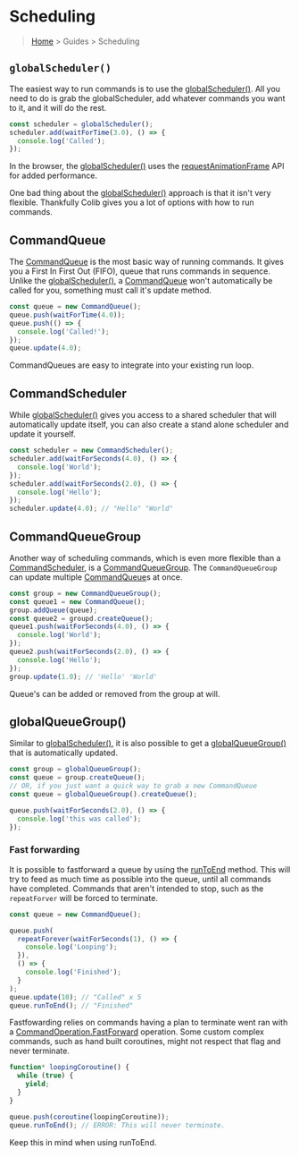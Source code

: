# Scheduling

> [Home](../index.md) > Guides > Scheduling

## `globalScheduler()`

The easiest way to run commands is to use the [globalScheduler()](../README.md#globalscheduler). All you need to do is grab the globalScheduler, add whatever commands you want to it, and it will do the rest.

```typescript
const scheduler = globalScheduler();
scheduler.add(waitForTime(3.0), () => {
  console.log('Called');
});
```

In the browser, the [globalScheduler()](../README.md#globalscheduler) uses the [requestAnimationFrame](https://developer.mozilla.org/en-US/docs/Web/window/requestAnimationFrame) API for added performance.

One bad thing about the [globalScheduler()](../README.md#globalscheduler) approach is that it isn't very flexible. Thankfully Colib gives you a lot of options with how to run commands.

## CommandQueue

The [CommandQueue](../classes/commandqueue.md) is the most basic way of running commands. It gives you a First In First Out (FIFO), queue that runs commands in sequence. Unlike the [globalScheduler()](../README.md#globalscheduler), a [CommandQueue](../classes/commandqueue.md) won't automatically be called for you, something must call it's update method.

```typescript
const queue = new CommandQueue();
queue.push(waitForTime(4.0));
queue.push(() => {
  console.log('Called!');
});
queue.update(4.0);
```

CommandQueues are easy to integrate into your existing run loop.

## CommandScheduler

While [globalScheduler()](../README.md#globalscheduler) gives you access to a shared scheduler that will automatically update itself, you can also create a stand alone scheduler and update it yourself.

```typescript
const scheduler = new CommandScheduler();
scheduler.add(waitForSeconds(4.0), () => {
  console.log('World');
});
scheduler.add(waitForSeconds(2.0), () => {
  console.log('Hello');
});
scheduler.update(4.0); // "Hello" "World"
```

## CommandQueueGroup

Another way of scheduling commands, which is even more flexible than a [CommandScheduler](../classes/commandscheduler.md), is a [CommandQueueGroup](../classes/commandqueuegroup.md). The `CommandQueueGroup` can update multiple [CommandQueue](../classes/commandqueue.md)s at once.

```typescript
const group = new CommandQueueGroup();
const queue1 = new CommandQueue();
group.addQueue(queue);
const queue2 = groupd.createQueue();
queue1.push(waitForSeconds(4.0), () => {
  console.log('World');
});
queue2.push(waitForSeconds(2.0), () => {
  console.log('Hello');
});
group.update(1.0); // 'Hello' 'World'
```

Queue's can be added or removed from the group at will.

## globalQueueGroup()

Similar to [globalScheduler()](../README.md#globalscheduler), it is also possible to get a [globalQueueGroup()](../README.md#globalqueuegroup) that is automatically updated.

```typescript
const group = globalQueueGroup();
const queue = group.createQueue();
// OR, if you just want a quick way to grab a new CommandQueue
const queue = globalQueueGroup().createQueue();

queue.push(waitForSeconds(2.0), () => {
  console.log('this was called');
});
```

### Fast forwarding

It is possible to fastforward a queue by using the [runToEnd](../classes/commandqueue.md#runtoend) method. This will try to feed as much time as possible into the queue, until all commands have completed. Commands that aren't intended to stop, such as the `repeatForver` will be forced to terminate.

```typescript
const queue = new CommandQueue();

queue.push(
  repeatForever(waitForSeconds(1), () => {
    console.log('Looping');
  }),
  () => {
    console.log('Finished');
  }
);
queue.update(10); // "Called" x 5
queue.runToEnd(); // "Finished"
```

Fastfowarding relies on commands having a plan to terminate went ran with a [CommandOperation.FastForward](../enums/commandoperation.md#fastforward) operation. Some custom complex commands, such as hand built coroutines, might not respect that flag and never terminate.

```typescript
function* loopingCoroutine() {
  while (true) {
    yield;
  }
}

queue.push(coroutine(loopingCoroutine));
queue.runToEnd(); // ERROR: This will never terminate.
```

Keep this in mind when using runToEnd.
